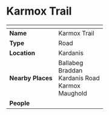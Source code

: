 # Karmox Trail

| []() | |
| --- | --- |
| **Name** | Karmox Trail |
| **Type** | Road |
| **Location** | Kardanis |
| **Nearby Places** | Ballabeg<br />Braddan<br />Kardanis Road<br />Karmox<br />Maughold |
| **People** | |
